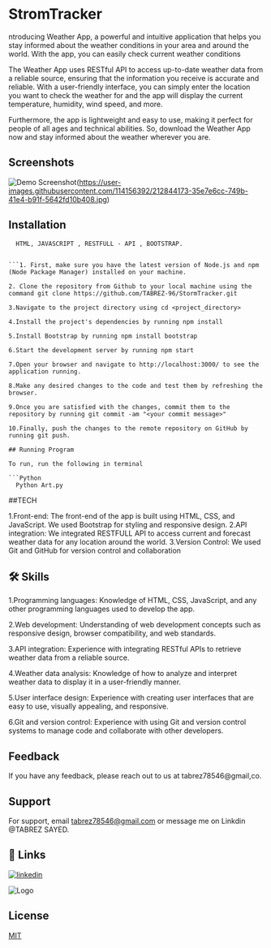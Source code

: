 
# StromTracker
 
 ntroducing Weather App, a powerful and intuitive application that helps you stay informed about the weather conditions in your area and around the world. With the app, you can easily check current weather conditions

 The Weather App uses RESTful API to access up-to-date weather data from a reliable source, ensuring that the information you receive is accurate and reliable. With a user-friendly interface, you can simply enter the location you want to check the weather for and the app will display the current temperature, humidity, wind speed, and more.

 Furthermore, the app is lightweight and easy to use, making it perfect for people of all ages and technical abilities. So, download the Weather App now and stay informed about the weather wherever you are.


## Screenshots

![Demo Screenshot](https://via.placeholder.com/468x300?text=App+Screenshot+Here)(https://user-images.githubusercontent.com/114156392/212844173-35e7e6cc-749b-41e4-b91f-5642fd10b408.jpg)



## Installation



```Dependency
  HTML, JAVASCRIPT , RESTFULL - API , BOOTSTRAP.
  

```1. First, make sure you have the latest version of Node.js and npm (Node Package Manager) installed on your machine.

2. Clone the repository from Github to your local machine using the command git clone https://github.com/TABREZ-96/StormTracker.git

3.Navigate to the project directory using cd <project_directory>

4.Install the project's dependencies by running npm install

5.Install Bootstrap by running npm install bootstrap

6.Start the development server by running npm start

7.Open your browser and navigate to http://localhost:3000/ to see the application running.

8.Make any desired changes to the code and test them by refreshing the browser.

9.Once you are satisfied with the changes, commit them to the repository by running git commit -am "<your commit message>"

10.Finally, push the changes to the remote repository on GitHub by running git push.
    
## Running Program

To run, run the following in terminal

```Python
  Python Art.py
```


##TECH

1.Front-end: The front-end of the app is built using HTML, CSS, and JavaScript. We used Bootstrap for styling and responsive design.
2.API integration: We integrated RESTFULL API to access current and forecast weather data for any location around the world.
3.Version Control: We used Git and GitHub for version control and collaboration

## 🛠 Skills
1.Programming languages: Knowledge of HTML, CSS, JavaScript, and any other programming languages used to develop the app.

2.Web development: Understanding of web development concepts such as responsive design, browser compatibility, and web standards.

3.API integration: Experience with integrating RESTful APIs to retrieve weather data from a reliable source.

4.Weather data analysis: Knowledge of how to analyze and interpret weather data to display it in a user-friendly manner.

5.User interface design: Experience with creating user interfaces that are easy to use, visually appealing, and responsive.

6.Git and version control: Experience with using Git and version control systems to manage code and collaborate with other developers.


## Feedback

If you have any feedback, please reach out to us at tabrez78546@gmail,co.


## Support

For support, email tabrez78546@gmail.com or message me on Linkdin @TABREZ SAYED.


## 🔗 Links
[![linkedin](https://img.shields.io/badge/linkedin-0A66C2?style=for-the-badge&logo=linkedin&logoColor=white)](https://www.linkedin.com/in/tabrez-sayed-b661641b8/)


![Logo](https://dev-to-uploads.s3.amazonaws.com/uploads/articles/th5xamgrr6se0x5ro4g6.png)


## License

[MIT](https://choosealicense.com/licenses/mit/)


